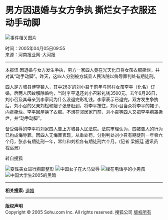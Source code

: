 # 男方因退婚与女方争执 撕烂女子衣服还动手动脚

![事件相关图片](https://photo.sohu.com/2004/05/25/65/Img220246530.jpg)

时间：2005年04月05日09:55  
来源：河南报业网-大河报

---

本报讯 因退婚与女方发生争执，男方一家四人竟在光天化日将女孩衣服撕烂，并对其“动手动脚”。昨天，这四人分别被方城县人民法院以侮辱罪判处有期徒刑。

四人是方城县博望镇人，其中26岁的刘小召于前年与同村女孩李平（化名）订婚，后两人因故解除婚约，当时李平退还刘小召彩礼钱3500元。去年6月26日，刘小召及其母亲到李家问为什么没退完彩礼钱，李家表示已退完。双方发生争执后，刘小召的父亲刘松和嫂子张彦赶到，将李平按住，刘小召当众将李平的裙子、内裤撕烂。李平回屋换了衣服。不想在邻居家门前，刘小召等四人又把李平胸罩撕烂，并“动手动脚”。

备受侮辱的李平将刘家四人告上方城县人民法院。法院审理认为，四被告人的行为已构成侮辱罪。因四人无悔罪表现，从重处罚，分别判处刘小召有期徒刑一年零六个月，张彦有期徒刑一年，常红和刘松各有期徒刑六个月。(记者 梁振廷 通讯员 程远景)

转自搜狐

![变性美女进行胸部整形](https://pic.news.sohu.com/)
![中国女子在大马受辱](https://pic.news.sohu.com/)
![栓在电话亭的小男孩](https://pic.news.sohu.com/)
![中国大学生2005的黑暗](https://pic.news.sohu.com/)

---

**相关搜索:** [退婚](https://www.sogou.com/web?query=退婚)

---

**版权声明**  
Copyright © 2005 Sohu.com Inc. All rights reserved. 搜狐公司 [版权所有](https://www.sohu.com/about/copyright.html)
<!-- tcd_original_link https://news.sohu.com/20050405/n225023318.shtml -->
